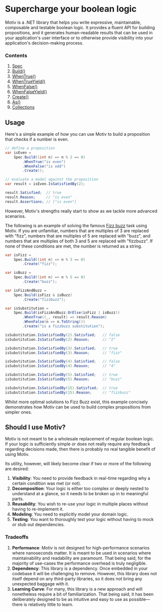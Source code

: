 ﻿# Supercharge your boolean logic

Motiv is a .NET library that helps you write expressive, maintainable, composable and testable boolean logic.
It provides a fluent API for building propositions, and it generates human-readable results that can be used in your 
application's user interface or to otherwise provide visibility into your application's decision-making process.

### Contents
1. [Spec](./Spec.md)
2. [Build()](./Build.md)
3. [WhenTrue()](./WhenTrue.md)
4. [WhenTrueYield()](./WhenTrueYield.md)
5. [WhenFalse()](./WhenFalse.md)
6. [WhenFalseYield()](./WhenFalseYield.md)
7. [Create()](./Create.md)
8. [As()](./As.md)
9. [Collections](./Collections.md)

## Usage

Here's a simple example of how you can use Motiv to build a proposition that checks if a number is even.

```csharp
// define a proposition
var isEven =
    Spec.Build((int n) => n % 2 == 0)
        .WhenTrue("is even")
        .WhenFalse("is odd")
        .Create();

// evaluate a model against the proposition
var result = isEven.IsSatisfiedBy(2);

result.Satisfied;  // true
result.Reason;     // "is even"
result.Assertions; // ["is even"]
```

However, Motiv's strengths really start to show as we tackle more advanced scenarios.

The following is an example of solving the famous [Fizz buzz](https://en.wikipedia.org/wiki/Fizz_buzz) task using 
Motiv.  If you are unfamiliar, numbers that are multiples of 3 are replaced with "fizz", numbers that are multiples of 5
are replaced with "buzz", and numbers that are multiples of both 3 and 5 are replaced with "fizzbuzz".
If none of these conditions are met, the number is returned as a string.

```csharp
var isFizz = 
    Spec.Build((int n) => n % 3 == 0)
        .Create("fizz");

var isBuzz =
    Spec.Build((int n) => n % 5 == 0)  
        .Create("buzz");

var isFizzAndBuzz =
    Spec.Build(isFizz & isBuzz)
        .Create("fizzbuzz");

var isSubstitution = 
    Spec.Build(isFizzAndBuzz.OrElse(isFizz | isBuzz))
        .WhenTrue((_, result) => result.Reason)
        .WhenFalse(n => n.ToString())
        .Create("is a fizzbuzz substitution");

isSubstitution.IsSatisfiedBy(2).Satisfied;   // false
isSubstitution.IsSatisfiedBy(2).Reason;      // "2"

isSubstitution.IsSatisfiedBy(3).Satisfied;   // true
isSubstitution.IsSatisfiedBy(3).Reason;      // "fizz"

isSubstitution.IsSatisfiedBy(4).Satisfied;   // false
isSubstitution.IsSatisfiedBy(4).Reason;      // "4"

isSubstitution.IsSatisfiedBy(5).Satisfied;   // true
isSubstitution.IsSatisfiedBy(5).Reason;      // "buzz"

isSubstitution.IsSatisfiedBy(15).Satisfied;  // true
isSubstitution.IsSatisfiedBy(15).Reason;     // "fizzbuzz"
```

Whilst more optimal solutions to Fizz Buzz exist, this example concisely demonstrates how Motiv can be used to build
complex propositions from simpler ones.

## Should I use Motiv?

Motiv is not meant to be a wholesale replacement of regular boolean logic.
If your logic is sufficiently simple or does not really require any feedback regarding decisions made, then there is 
probably no real tangible benefit of using Motiv.

Its utility, however, will likely become clear if two or more of the following are desired:

1. **Visibility**: You need to provide feedback in real-time regarding why a certain condition was met (or not).
2. **Decomposition**: Your logic is either too complex or deeply nested to understand at a glance, so it needs
   to be broken up in to meaningful parts.
3. **Reusability**: You wish to re-use your logic in multiple places without having to re-implement it.
4. **Modeling**: You need to explicitly model your domain logic.
5. **Testing**: You want to thoroughly test your logic without having to mock or stub out dependencies.

### Tradeoffs

1. **Performance**: Motiv is not designed for high-performance scenarios where nanoseconds matter.
   It is meant to be used in scenarios where maintainability and readability are paramount.
   That being said, for the majority of use-cases the performance overhead is truly negligible.
2. **Dependency**: This library is a dependency.
   Once embedded in your codebase it will be challenging to remove.
   However, this library does not itself depend on any third-party libraries, so it does not bring any unexpected
   baggage with it.
3. **Learning Curve**: For many, this library is a new approach and will nonetheless require a bit of familiarization.
   That being said, it has been deliberately designed to be as intuitive and easy to use as possible—there is
   relatively little to learn.